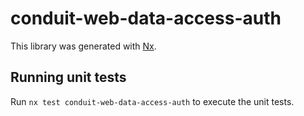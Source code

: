 # conduit-web-data-access-auth

This library was generated with [Nx](https://nx.dev).

## Running unit tests

Run `nx test conduit-web-data-access-auth` to execute the unit tests.
